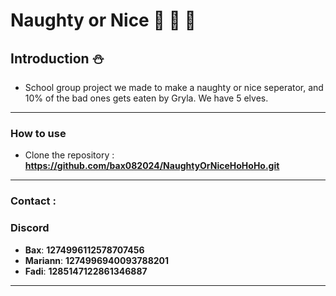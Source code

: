 # Naughty or Nice :santa:  :christmas_tree: :gift:

## Introduction  :snowman:

- School group project we made to make a naughty or nice seperator, and 10% of the bad ones gets eaten by Gryla. We have 5 elves.

---

### How to use

- Clone the repository : **https://github.com/bax082024/NaughtyOrNiceHoHoHo.git**

---

### Contact :

### Discord

- **Bax**: **1274996112578707456**
- **Mariann**: **1274996940093788201**
- **Fadi**: **1285147122861346887**

---
